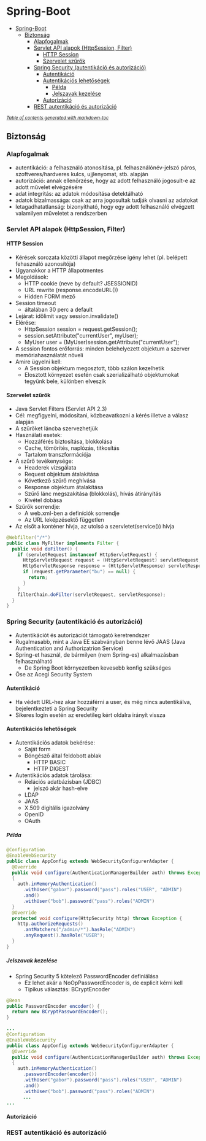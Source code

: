 # Spring-Boot

- [Spring-Boot](#spring-boot)
  * [Biztonság](#biztons-g)
    + [Alapfogalmak](#alapfogalmak)
    + [Servlet API alapok (HttpSession, Filter)](#servlet-api-alapok--httpsession--filter-)
      - [HTTP Session](#http-session)
      - [Szervelet szűrők](#szervelet-sz-r-k)
    + [Spring Security (autentikáció és autorizáció)](#spring-security--autentik-ci---s-autoriz-ci--)
      - [Autentikáció](#autentik-ci-)
      - [Autentikációs lehetőségek](#autentik-ci-s-lehet-s-gek)
        * [Példa](#p-lda)
        * [Jelszavak kezelése](#jelszavak-kezel-se)
      - [Autorizáció](#autoriz-ci-)
    + [REST autentikáció és autorizáció](#rest-autentik-ci---s-autoriz-ci-)

<small><i><a href='http://ecotrust-canada.github.io/markdown-toc/'>Table of contents generated with markdown-toc</a></i></small>


## Biztonság
### Alapfogalmak
* autentikáció: a felhasználó atonosítása, pl. felhasználónév-jelszó páros, szoftveres/hardveres kulcs, ujjlenyomat, stb. alapján
* autorizáció: annak ellenőrzése, hogy az adott felhasználó jogosult-e az adott művelet elvégzésére
* adat integritás: az adatok módosítása detektálható
* adatok bizalmassága: csak az arra jogosultak tudják olvasni az adatokat
* letagadhatatlanság: bizonyítható, hogy egy adott felhasználó elvégzett valamilyen műveletet a rendszerben

### Servlet API alapok (HttpSession, Filter)
#### HTTP Session
* Kérések sorozata közötti állapot megőrzése igény lehet (pl. belépett fehasználó azonosítója)
* Ugyanakkor a HTTP állapotmentes
* Megoldások:
  * HTTP cookie (neve by default? JSESSIONID)
  * URL rewrite (response.encodeURL())
  * Hidden FORM mező
* Session timeout
  * általában 30 perc a default
* Lejárat: időlimit vagy session.invalidate()
* Elérése:
  * HttpSession session = request.getSession();
  * session.setAttribute("currentUser", myUser);
  * MyUser user = (MyUser)session.getAttribute("currentUser");
* A session fontos erőforrás: minden belehelyezett objektum a szerver memóriahasználatát növeli
* Amire ügyelni kell:
  * A Session objektum megosztott, több szálon kezelhetik
  * Elosztott környezet esetén csak szerializálható objektumokat tegyünk bele, különben elveszik

#### Szervelet szűrők
* Java Servlet Filters (Servlet API 2.3)
* Cél: megfigyelni, módosítani, közbeavatkozni a kérés illetve a válasz alapján
* A szűrőket láncba szervezhetjük
* Használati esetek:
  * Hozzáférés biztosítása, blokkolása
  * Cache, tömörítés, naplózás, titkosítás
  * Tartalom transzformációja
* A szűrő tevékenysége:
  * Headerek vizsgálata
  * Request objektum átalakítása
  * Következő szűrő meghívása
  * Response objektum átalakítása
  * Szűrő lánc megszakítása (blokkolás), hívás átirányítás
  * Kivétel dobása
* Szűrők sorrendje:
  * A web.xml-ben a <filter> definíciók sorrendje
  * Az URL leképzésektő független
* Az elsőt a konténer hívja, az utolsó a szervletet(service()) hívja

```java
@Webfilter("/*")
public class MyFilter implements Filter {
  public void doFilter() {
    if (servletRequest instanceof HttpServletRequest) {
      HttpServletRequest request = (HttpServletRequest) servletRequest;
      HttpServletResponse response = (HttpServletResponse) servletResponse;
      if (request.getParameter("bu") == null) {
        return;
      }
    }
    filterChain.doFilter(servletRequest, servletResponse);
  }
}
```

### Spring Security (autentikáció és autorizáció)
* Autentikációt és autorizációt támogató keretrendszer
* Rugalmasabb, mint a Java EE szabványban benne lévő JAAS (Java Authentication and Authorizatrion Service)
* Spring-et használ, de bármilyen (nem Spring-es) alkalmazásban felhasználható
  * De Spring Boot környezetben kevesebb konfig szükséges
* Őse az Acegi Security System
#### Autentikáció
* Ha védett URL-hez akar hozzáférni a user, és még nincs autentikálva, bejelentkezteti a Spring Security
* Sikeres login esetén az eredetileg kért oldalra irányít vissza
#### Autentikációs lehetőségek
* Autentikációs adatok bekérése:
  * Saját form
  * Böngésző által feldobott ablak
    * HTTP BASIC
    * HTTP DIGEST
* Autentikációs adatok tárolása:
  * Relációs adatbázisban (JDBC)
    * jelszó akár hash-elve
  * LDAP
  * JAAS
  * X.509 digitális igazolvány
  * OpenID
  * OAuth
##### Példa
```java
@Configuration
@EnableWebSecurity
public class AppConfig extends WebSecurityConfigurerAdapter {
  @Override
  public void configure(AuthenticationManagerBuilder auth) throws Exception
  {
    auth.inMemoryAuthentication()
      .withUser("gabor").password("pass").roles("USER", "ADMIN")
      .and()
      .withUser("bob").password("pass").roles("ADMIN")
  }
  @Override
  protected void configure(HttpSecurity http) throws Exception {
    http.authorizeRequests()
      .antMatchers("/admin/*").hasRole("ADMIN")
      .anyRequest().hasRole("USER");
  }
}
```
##### Jelszavak kezelése
* Spring Security 5 kötelező PasswordEncoder definiálása
  * Ez lehet akár a NoOpPasswordEncoder is, de explicit kérni kell
  * Tipikus választás: BCryptEncoder
```java
@Bean
public PasswordEncoder encoder() {
  return new BCryptPasswordEncoder();
}

...
@Configuration
@EnableWebSecurity
public class AppConfig extends WebSecurityConfigurerAdapter {
  @Override
  public void configure(AuthenticationManagerBuilder auth) throws Exception
  {
    auth.inMemoryAuthentication()
      .passwordEncoder(encoder())
      .withUser("gabor").password("pass").roles("USER", "ADMIN")
      .and()
      .withUser("bob").password("pass").roles("ADMIN")
      ...
...
```

#### Autorizáció
### REST autentikáció és autorizáció
